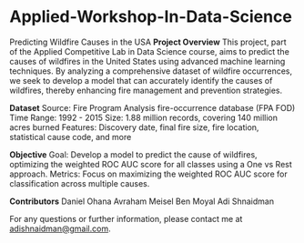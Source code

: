 # Applied-Workshop-In-Data-Science
Predicting Wildfire Causes in the USA
**Project Overview**
This project, part of the Applied Competitive Lab in Data Science course, aims to predict the causes of wildfires in the United States using advanced machine learning techniques. By analyzing a comprehensive dataset of wildfire occurrences, we seek to develop a model that can accurately identify the causes of wildfires, thereby enhancing fire management and prevention strategies.

**Dataset**
Source: Fire Program Analysis fire-occurrence database (FPA FOD)
Time Range: 1992 - 2015
Size: 1.88 million records, covering 140 million acres burned
Features: Discovery date, final fire size, fire location, statistical cause code, and more

**Objective**
Goal: Develop a model to predict the cause of wildfires, optimizing the weighted ROC AUC score for all classes using a One vs Rest approach.
Metrics: Focus on maximizing the weighted ROC AUC score for classification across multiple causes.

**Contributors**
Daniel Ohana
Avraham Meisel
Ben Moyal
Adi Shnaidman

For any questions or further information, please contact me at adishnaidman@gmail.com.

